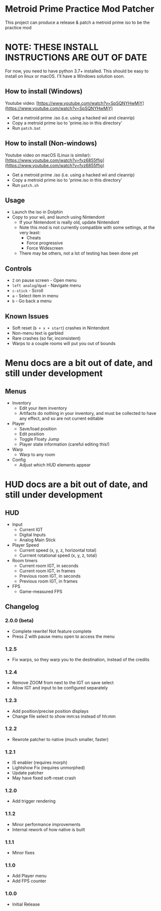 # Metroid Prime Practice Mod Patcher
This project can produce a release & patch a metroid prime iso to be the practice mod

# NOTE: THESE INSTALL INSTRUCTIONS ARE OUT OF DATE
For now, you need to have python 3.7+ installed. This should be easy to install on linux or macOS. I'll have a Windows solution soon.
## How to install (Windows)
Youtube video: [https://www.youtube.com/watch?v=SpSQNYHwMjY](https://www.youtube.com/watch?v=SpSQNYHwMjY)
- Get a metroid prime .iso (i.e. using a hacked wii and cleanrip)
- Copy a metroid prime iso to 'prime.iso in this directory'
- Run `patch.bat`

## How to install (Non-windows)
Youtube video on macOS (Linux is similar): [https://www.youtube.com/watch?v=fyz6855ffjg](https://www.youtube.com/watch?v=fyz6855ffjg)
- Get a metroid prime .iso (i.e. using a hacked wii and cleanrip)
- Copy a metroid prime iso to 'prime.iso in this directory'
- Run `patch.sh`

## Usage
- Launch the iso in Dolphin
- Copy to your wii, and launch using Nintendont
  - If your Nintendont is really old, update Nintendont
  - Note this mod is not currently compatible with some settings, at the very least:
     - Cheats
     - Force progressive
     - Force Widescreen
  - There may be others, not a lot of testing has been done yet
  
## Controls
- `Z` on pause screen - Open menu
- `left analog`/`dpad` - Navigate menu
- `c-stick` - Scroll
- `a` - Select item in menu
- `b` - Go back a menu

## Known Issues
- Soft reset (`b + x + start`) crashes in Nintendont
- Non-menu text is garbled
- Rare crashes (so far, inconsistent)
- Warps to a couple rooms will put you out of bounds

# Menu docs are a bit out of date, and still under development

## Menus
- Inventory
  - Edit your item inventory
  - Artifacts do nothing in your inventory, and must be collected to have any effect, and so are not current editable
- Player
  - Save/load position
  - Edit position
  - Toggle Floaty Jump
  - Player state information (careful editing this!)
- Warp
  - Warp to any room
- Config
  - Adjust which HUD elements appear

# HUD docs are a bit out of date, and still under development

## HUD
- Input
  - Current IGT
  - Digital Inputs
  - Analog Main Stick
- Player Speed
  - Current speed (x, y, z, horizontal total)
  - Currrent rotational speed (x, y, z, total)
- Room timers
  - Current room IGT, in seconds
  - Current room IGT, in frames
  - Previous room IGT, in seconds
  - Previous room IGT, in frames
- FPS
  - Game-measured FPS

## Changelog

### 2.0.0 (beta)
- Complete rewrite! Not feature complete
- Press Z with pause menu open to access the menu

### 1.2.5
- Fix warps, so they warp you to the destination, instead of the credits

### 1.2.4
- Remove ZOOM from next to the IGT on save select
- Allow IGT and input to be configured separately

### 1.2.3
- Add position/precise position displays
- Change file select to show mm:ss instead of hh:mm

### 1.2.2
- Rewrote patcher to native (much smaller, faster)

### 1.2.1
- IS enabler (requires morph)
- Lightshow Fix (requires unmorphed)
- Update patcher
- May have fixed soft-reset crash

### 1.2.0
- Add trigger rendering

### 1.1.2
- Minor performance improvements
- Internal rework of how native is built

### 1.1.1
- Minor fixes

### 1.1.0
- Add Player menu
- Add FPS counter

### 1.0.0
 - Initial Release
